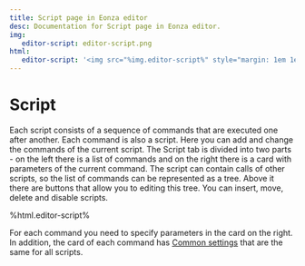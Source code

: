 ```yaml
---
title: Script page in Eonza editor
desc: Documentation for Script page in Eonza editor.
img:
   editor-script: editor-script.png
html:
   editor-script: '<img src="%img.editor-script%" style="margin: 1em 1em;"/>'
---
```

# Script

Each script consists of a sequence of commands that are executed one after another. Each command is also a script. Here you can add and change the commands of the current script. The Script tab is divided into two parts - on the left there is a list of commands and on the right there is a card with parameters of the current command. The script can contain calls of other scripts, so the list of commands can be represented as a tree. Above it there are buttons that allow you to editing this tree. You can insert, move, delete and disable scripts.

%html.editor-script%

For each command you need to specify parameters in the card on the right. In addition, the card of each command has [Common settings](common-settings.html) that are the same for all scripts.
